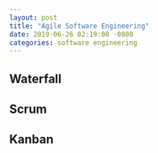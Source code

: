 ```yaml
---
layout: post
title: "Agile Software Engineering"
date: 2019-06-26 02:19:00 -0800
categories: software engineering
---
```


## Waterfall

## Scrum

## Kanban


